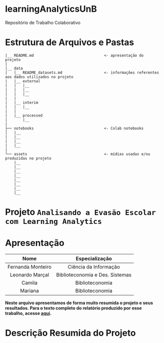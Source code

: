 # learningAnalyticsUnB
Repositório de Trabalho Colaborativo

# Estrutura de Arquivos e Pastas

```
|__ README.md                                <- apresentação do projeto
|
|__ data
|   │__ README_datasets.md                   <- informações referentes aos dados utilizados no projeto
|   |__ external
|   |   |__ 
|   |   |__ 
|   |   |__ 
|   |
|   |__ interim
|   |   |__ 
|   |
|   |__ processed
|       |__ 
|
├── notebooks                                <- Colab notebooks
│   |__ 
|   |__ 
|   |__ 
|   |__ 
|
└── assets                                   <- mídias usadas e/ou produzidas no projeto
    |__                          
    |__                    
    |__      
    |__ 
    |__ 
    |__ 
    |__ 
    |__ 
```

# Projeto ` Analisando a Evasão Escolar com Learning Analytics `


# Apresentação



| Nome  | Especialização |
| :---: | :-----------: |
| Fernanda Monteiro| Ciência da Informação |
| Leonardo Marçal  | Biblioteconomia e Des. Sistemas |
| Camila   | Biblioteconomia |
| Mariana | Biblioteconomia |

**Neste arquivo apresentamos de forma muito resumida o projeto e seus resultados. Para o texto completo do relatório produzido por esse trabalho, acesse [aqui]().**

# Descrição Resumida do Projeto
